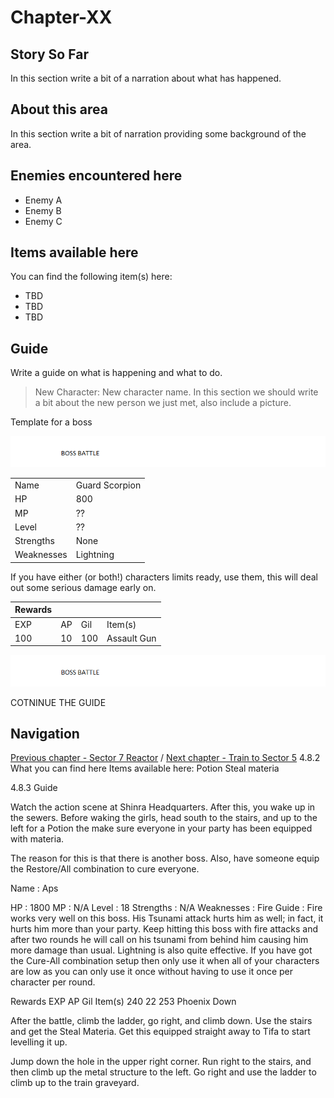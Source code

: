 #  Chapter-XX


## Story So Far

In this section write a bit of a narration about what has happened.

## About this area

In this section write a bit of narration providing some background of the area.

## Enemies encountered here

- Enemy A
- Enemy B
- Enemy C

## Items available here

You can find the following item(s) here:

- TBD
- TBD
- TBD

## Guide

Write a guide on what is happening and what to do.

>
> New Character: New character name. 
> In this section we should write a bit about the new person we just met, also include a picture.
>




Template for a boss

![Alt Text To Be Populated](../general-assets/boss-banner.png) 

|   |   |
|---|---|
| Name  | Guard Scorpion  |
| HP  | 800  |
| MP  | ??  |
| Level  | ??  |
| Strengths  | None  |
| Weaknesses  | Lightning  |

If you have either (or both!) characters limits ready, use them, this will deal out some serious damage early on.




| Rewards  |   |   |   |
|---|---|---|---|
| EXP  | AP  | Gil  | Item(s)  |
| 100  | 10  | 100  | Assault Gun  |

![Alt Text To Be Populated](../general-assets/boss-banner.png) 

COTNINUE THE GUIDE


## Navigation
[Previous chapter - Sector 7 Reactor](/chapter-01.md) / [Next chapter - Train to Sector 5](/chapter-03.md)
4.8.2 What you can find here
Items available here:
Potion
Steal materia



4.8.3 Guide

Watch the action scene at Shinra Headquarters. After this, you wake up in the sewers. Before waking the girls, head south to the stairs, and up to the left for a Potion the make sure everyone in your party has been equipped with materia. 

The reason for this is that there is another boss. Also, have someone equip the Restore/All combination to cure everyone.


Name :
Aps

HP :
1800
MP : 
N/A
Level :
18
Strengths :
N/A
Weaknesses : 
Fire
Guide :
Fire works very well on this boss. His Tsunami attack hurts him as well; in fact, it hurts him more than your party. Keep hitting this boss with fire attacks and after two rounds he will call on his tsunami from behind him causing him more damage than usual. Lightning is also quite effective. If you have got the Cure-All combination setup then only use it when all of your characters are low as you can only use it once without having to use it once per character per round. 


Rewards
EXP
AP
Gil
Item(s)
240
22
253
Phoenix Down



After the battle, climb the ladder, go right, and climb down. Use the stairs and get the Steal Materia. Get this equipped straight away to Tifa to start levelling it up.



Jump down the hole in the upper right corner. Run right to the stairs, and then climb up the metal structure to the left. Go right and use the ladder to climb up to the train graveyard.

